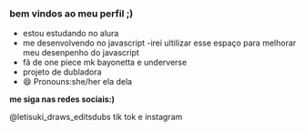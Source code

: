### bem vindos ao meu perfil ;) 

- estou estudando no alura
- me desenvolvendo no javascript
-irei ultilizar esse espaço para melhorar meu desenpenho do javascript
- fã de one piece mk bayonetta e underverse
- projeto de dubladora
- 😄 Pronouns:she/her ela dela 

**me siga nas redes sociais:)**

@letisuki_draws_editsdubs tik tok e instagram
